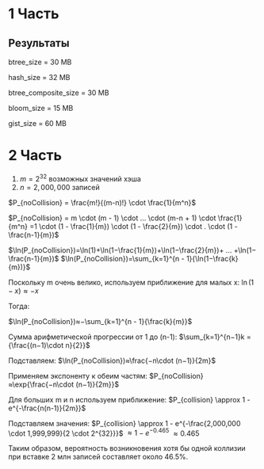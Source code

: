 # 1 Часть

## Результаты
btree_size = 30 MB

hash_size = 32 MB

btree_composite_size = 30 MB

bloom_size = 15 MB

gist_size = 60 MB

# 2 Часть

1) $m = 2^{32}$ возможных значений хэша
2) $n = 2,000,000$ записей


$P_{noCollision} = \frac{m!}{(m-n)!} \cdot \frac{1}{m^n}$
 
$P_{noCollision} = m \cdot (m - 1) \cdot ... \cdot (m-n + 1) \cdot \frac{1}{m^n} =1 \cdot (1 - \frac{1}{m}) \cdot (1 - \frac{2}{m}) \cdot . \cdot (1 - \frac{n-1}{m})$
 
$\ln⁡(P_{noCollision})=\ln⁡(1)+\ln⁡(1−\frac{1}{m})+\ln⁡(1−\frac{2}{m})+ ... +\ln⁡(1−\frac{n-1}{m})$ $\ln⁡(P_{noCollision})=\sum_{k=1}^{n - 1}{\ln⁡(1−\frac{k}{m})}$

Поскольку m очень велико, используем приближение для малых x:
$\ln⁡(1−x)≈−x$

Тогда:

$\ln⁡(P_{noCollision})≈−\sum_{k=1}^{n - 1}{\frac{k}{m}}$

Сумма арифметической прогрессии от 1 до (n-1):
$\sum_{k=1}^{n−1}k = {\frac{(n−1)\cdot n}{2}}$

Подставляем:
$\ln⁡(P_{noCollision})≈\frac{−n\cdot (n−1)}{2m}$

Применяем экспоненту к обеим частям:
$P_{noCollision}≈\exp{\frac{−n\cdot (n−1)}{2m}}$
 
Для больших m и n используем приближение:
$P_{collision} \approx 1 - e^{-\frac{n(n-1)}{2m}}$
 
Подставляем значения:
$P_{collision} \approx 1 - e^{-\frac{2,000,000 \cdot 1,999,999}{2 \cdot 2^{32}}}$ $\approx 1 - e^{-0.465}$ $\approx 0.465$
 
Таким образом, вероятность возникновения хотя бы одной коллизии при вставке 2 млн записей составляет около 46.5%.
